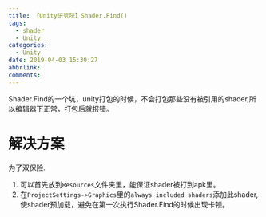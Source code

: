 ```yaml
---
title: 【Unity研究院】Shader.Find()
tags:
  - shader
  - Unity
categories:
  - Unity
date: 2019-04-03 15:30:27
abbrlink:
comments:
---
```

Shader.Find的一个坑，unity打包的时候，不会打包那些没有被引用的shader,所以编辑器下正常，打包后就报错。
<!-- more -->
# 解决方案
为了双保险.

1. 可以首先放到`Resources`文件夹里，能保证shader被打到apk里。
2. 在`ProjectSettings->Graphics`里的`always included shaders`添加此shader,使shader预加载，避免在第一次执行Shader.Find的时候出现卡顿。